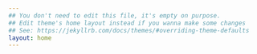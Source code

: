 ```yaml
---
## You don't need to edit this file, it's empty on purpose.
## Edit theme's home layout instead if you wanna make some changes
## See: https://jekyllrb.com/docs/themes/#overriding-theme-defaults
layout: home
---
```

